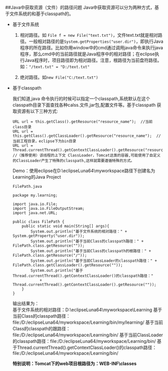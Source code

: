 ##Java中获取资源（文件）的路径问题
Java中获取资源可以分为两种方式，基于文件系统的和基于classpath的。
* 基于文件系统
	1. 相对路径。如 `File f = new File("text.txt")`，文件text.txt就是相对路径。一般相对路径的是`System.getProperties("user.dir")`，即执行Java程序的所在路径。比如你用window中的cmd通过调用java命令来执行java程序，那么cmd中的当前路径就是Java程序中的相对路径；在eclipse执行Java程序时，项目路径即为相对路径。注意，根路径为当前盘符路径。如：`"/text.txt" = "D:/text.txt"`

	2. 绝对路径。如`new File("C:/text.txt")`
	
* 基于classpath  

	我们知道,java 命令执行的时候可以指定一个classpath,系统默认在这个classpath目录下面查找各种calss.文件,jar包,配置文件等。基于classpath 获取资源有以下三种方式:
	```
	URL url = this.getClass().getResource("resource_name");  //当前class目录
	URL url = this.getClass().getClassLoader().getResource("resource_name");  //当前工程目录，eclipse下为bin目录
	URL url = Thread.currentThread().getContextClassLoader().getResource("resource_name");  //（推荐使用）该线程的上下文 ClassLoader，Tomcat这类的容器,可能使用了自定义的ClassLoader产生了特殊的classpath,这样就需要遵循特殊的方式。
	```
	Demo：使用eclipse在D:\eclipseLuna64\myworkspace路径下创建名为Learning的Java Project
	```
	FilePath.java

	package my.learning;

	import java.io.File;
	import java.io.FileOutputStream;
	import java.net.URL;
	
	public class FilePath {
		public static void main(String[] args){
			System.out.println("基于文件系统的相对路径：" + System.getProperty("user.dir"));
			System.out.println("基于当前Class的classpath路径：" + FilePath.class.getResource(""));
			System.out.println("基于当前Class的classpath的根路径：" + FilePath.class.getResource("/"));
			System.out.println("基于当前ClassLoader的classpath路径：" + FilePath.class.getClassLoader().getResource(""));
			System.out.println("基于Thread.currentThread().getContextClassLoader()的classpath路径："
				+ Thread.currentThread().getContextClassLoader().getResource(""));
		}
	}

	```
	输出结果为：  
	基于文件系统的相对路径：D:\eclipseLuna64\myworkspace\Learning 
	基于当前Class的classpath路径：file:/D:/eclipseLuna64/myworkspace/Learning/bin/my/learning/ 
	基于当前Class的classpath的跟路径：file:/D:/eclipseLuna64/myworkspace/Learning/bin/ 
	基于当前ClassLoader的classpath路径：file:/D:/eclipseLuna64/myworkspace/Learning/bin/ 
	基于Thread.currentThread().getContextClassLoader()的classpath路径：file:/D:/eclipseLuna64/myworkspace/Learning/bin/ 

	**特别说明：Tomcat下的web项目根路径为：WEB-INF\classes**

